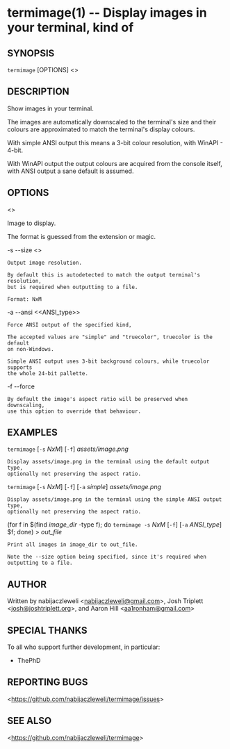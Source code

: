 termimage(1) -- Display images in your terminal, kind of
========================================================

## SYNOPSIS

`termimage` [OPTIONS] &lt;<IMAGE>&gt;

## DESCRIPTION

Show images in your terminal.

The images are automatically downscaled to the terminal's size and their
colours are approximated to match the terminal's display colours.

With simple ANSI output this means a 3-bit colour resolution, with WinAPI - 4-bit.

With WinAPI output the output colours are acquired from the console itself,
with ANSI output a sane default is assumed.

## OPTIONS

  &lt;<IMAGE>&gt;

  Image to display.

  The format is guessed from the extension or magic.

  -s --size &lt;<size>&gt;

    Output image resolution.

    By default this is autodetected to match the output terminal's resolution,
    but is required when outputting to a file.

    Format: NxM

  -a --ansi &lt;<ANSI_type>&gt;

    Force ANSI output of the specified kind,

    The accepted values are "simple" and "truecolor", truecolor is the default
    on non-Windows.

    Simple ANSI output uses 3-bit background colours, while truecolor supports
    the whole 24-bit pallette.

  -f --force

    By default the image's aspect ratio will be preserved when downscaling,
    use this option to override that behaviour.

## EXAMPLES

  `termimage` [`-s` *NxM*] [`-f`] *assets/image.png*

    Display assets/image.png in the terminal using the default output type,
    optionally not preserving the aspect ratio.

  `termimage` [`-s` *NxM*] [`-f`] [`-a` *simple*] *assets/image.png*

    Display assets/image.png in the terminal using the simple ANSI output type,
    optionally not preserving the aspect ratio.

  (for f in $(find *image_dir* -type f); do `termimage -s` *NxM* [`-f`] [`-a` *ANSI_type*] $f; done) > *out_file*

    Print all images in image_dir to out_file.

    Note the --size option being specified, since it's required when outputting to a file.

## AUTHOR

Written by nabijaczleweli &lt;<nabijaczleweli@gmail.com>&gt;,
           Josh Triplett &lt;<josh@joshtriplett.org>&gt;,
       and Aaron Hill &lt;<aa1ronham@gmail.com>&gt;

## SPECIAL THANKS

To all who support further development, in particular:

  * ThePhD

## REPORTING BUGS

&lt;<https://github.com/nabijaczleweli/termimage/issues>&gt;

## SEE ALSO

&lt;<https://github.com/nabijaczleweli/termimage>&gt;
